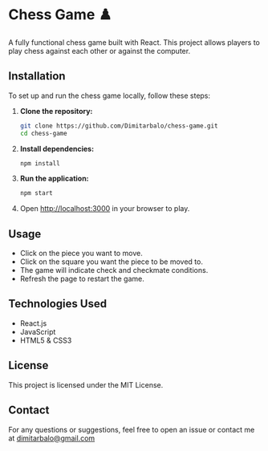 # Chess Game ♟️

A fully functional chess game built with React. This project allows players to play chess against each other or against the computer.

## Installation

To set up and run the chess game locally, follow these steps:

1. **Clone the repository:**
   ```bash
   git clone https://github.com/Dimitarbalo/chess-game.git
   cd chess-game
   ```

2. **Install dependencies:**
   ```bash
   npm install
   ```

3. **Run the application:**
   ```bash
   npm start
   ```

4. Open [http://localhost:3000](http://localhost:3000) in your browser to play.

## Usage

- Click on the piece you want to move.
- Click on the square you want the piece to be moved to.
- The game will indicate check and checkmate conditions.
- Refresh the page to restart the game.

## Technologies Used

- React.js
- JavaScript
- HTML5 & CSS3

## License

This project is licensed under the MIT License.

## Contact

For any questions or suggestions, feel free to open an issue or contact me at dimitarbalo@gmail.com

